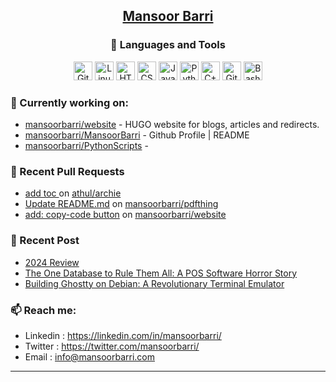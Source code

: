 <div align=center>
  
## [Mansoor Barri](https://mansoorbarri.com/)

### 🧰 Languages and Tools

<div align="center">
<img alt="Git" width="30px" src="https://cdn.jsdelivr.net/gh/devicons/devicon/icons/git/git-original.svg" />
<img alt="Linux" width="30px" src="https://cdn.jsdelivr.net/gh/devicons/devicon/icons/linux/linux-original.svg" />
<img alt="HTML" width="30px" src="https://cdn.jsdelivr.net/gh/devicons/devicon/icons/html5/html5-plain.svg" />
<img alt="CSS" width="30px" src="https://cdn.jsdelivr.net/gh/devicons/devicon/icons/css3/css3-plain.svg" />
<img alt="JavaScript" width="30px" src="https://cdn.jsdelivr.net/gh/devicons/devicon/icons/javascript/javascript-plain.svg" />
<img alt="Python" width="30px" src="https://cdn.jsdelivr.net/gh/devicons/devicon/icons/python/python-plain.svg" />
<img alt="C++" width="30px" src="https://cdn.jsdelivr.net/gh/devicons/devicon/icons/csharp/csharp-original.svg" />
<img alt="GitHub" width="30px" src="https://cdn.jsdelivr.net/gh/devicons/devicon/icons/github/github-original.svg" />
<img alt="Bash" width="30px" src="https://cdn.jsdelivr.net/gh/devicons/devicon/icons/bash/bash-original.svg" />
</div>
</div>

### 👷 Currently working on: 

- [mansoorbarri/website](https://github.com/mansoorbarri/website) - HUGO website for blogs, articles and redirects.
- [mansoorbarri/MansoorBarri](https://github.com/mansoorbarri/MansoorBarri) - Github Profile | README
- [mansoorbarri/PythonScripts](https://github.com/mansoorbarri/PythonScripts) - 

### 🔨 Recent Pull Requests

- [add toc ](https://github.com/athul/archie/pull/126) on [athul/archie](https://github.com/athul/archie)
- [Update README.md](https://github.com/mansoorbarri/pdfthing/pull/1) on [mansoorbarri/pdfthing](https://github.com/mansoorbarri/pdfthing)
- [add: copy-code button](https://github.com/mansoorbarri/website/pull/25) on [mansoorbarri/website](https://github.com/mansoorbarri/website)

### 📰 Recent Post

- [2024 Review](https://mansoorbarri.com/2024-review/)
- [The One Database to Rule Them All: A POS Software Horror Story](https://mansoorbarri.com/software-horror-story/)
- [Building Ghostty on Debian: A Revolutionary Terminal Emulator](https://mansoorbarri.com/ghostty-is-here/)

### 📫 Reach me:
- Linkedin  : <https://linkedin.com/in/mansoorbarri/>
- Twitter   : <https://twitter.com/mansoorbarri/>
- Email     : [info@mansoorbarri.com](mailto:info@mansoorbarri.com)

---
